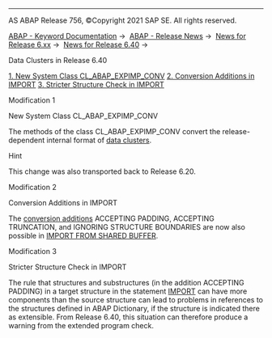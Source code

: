   

* * *

AS ABAP Release 756, ©Copyright 2021 SAP SE. All rights reserved.

[ABAP - Keyword Documentation](javascript:call_link\('abenabap.htm'\)) →  [ABAP - Release News](javascript:call_link\('abennews.htm'\)) →  [News for Release 6.xx](javascript:call_link\('abennews-6.htm'\)) →  [News for Release 6.40](javascript:call_link\('abennews-640.htm'\)) → 

Data Clusters in Release 6.40

[1\. New System Class CL\_ABAP\_EXPIMP\_CONV](#!ABAP_MODIFICATION_1@1@)
[2\. Conversion Additions in IMPORT](#!ABAP_MODIFICATION_2@2@)
[3\. Stricter Structure Check in IMPORT](#!ABAP_MODIFICATION_3@3@)

Modification 1   

New System Class CL\_ABAP\_EXPIMP\_CONV

The methods of the class CL\_ABAP\_EXPIMP\_CONV convert the release-dependent internal format of [data clusters](javascript:call_link\('abendata_cluster_glosry.htm'\) "Glossary Entry").

Hint

This change was also transported back to Release 6.20.

Modification 2   

Conversion Additions in IMPORT

The [conversion additions](javascript:call_link\('abapimport_conversion.htm'\)) ACCEPTING PADDING, ACCEPTING TRUNCATION, and IGNORING STRUCTURE BOUNDARIES are now also possible in [IMPORT FROM SHARED BUFFER](javascript:call_link\('abapimport_medium.htm'\)).

Modification 3   

Stricter Structure Check in IMPORT

The rule that structures and substructures (in the addition ACCEPTING PADDING) in a target structure in the statement [IMPORT](javascript:call_link\('abapimport_parameterlist.htm'\)) can have more components than the source structure can lead to problems in references to the structures defined in ABAP Dictionary, if the structure is indicated there as extensible. From Release 6.40, this situation can therefore produce a warning from the extended program check.